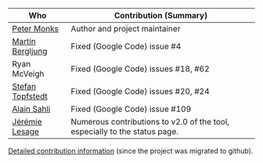 | **Who**                                            | **Contribution (Summary)**                                                 |
| -------------------------------------------------- | -------------------------------------------------------------------------- |
| [Peter Monks](https://github.com/pmonks)           | Author and project maintainer                                              |
| [Martin Bergljung](https://github.com/gravitonian) | Fixed (Google Code) issue #4                                               |
| Ryan McVeigh                                       | Fixed (Google Code) issues #18, #62                                        |
| [Stefan Topfstedt](https://github.com/stopfstedt)  | Fixed (Google Code) issues #20, #24                                        |
| [Alain Sahli](https://github.com/alainsahli)       | Fixed (Google Code) issue #109                                             |
| [Jérémie Lesage](https://github.com/jeci-sarl)     | Numerous contributions to v2.0 of the tool, especially to the status page. |

[Detailed contribution information](https://github.com/pmonks/alfresco-bulk-import/graphs/contributors) (since the project was migrated to github).
